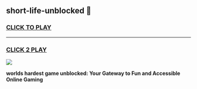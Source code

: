 
## short-life-unblocked 👋
<h3>
<a href="https://premium.freeplayer.one?title=short-life-unblocked&ref=14F">CLICK TO PLAY</a></h3>
<hr>

<h3>
<a href="https://premium.freeplayer.one?title=short-life-unblocked&ref=14F">CLICK 2 PLAY</a>
  
</h3>

<a href="https://premium.freeplayer.one?title=short-life-unblocked&ref=12F/"><img src="https://clearcache.store/games.png"></a>


**worlds hardest game unblocked: Your Gateway to Fun and Accessible Online Gaming**
